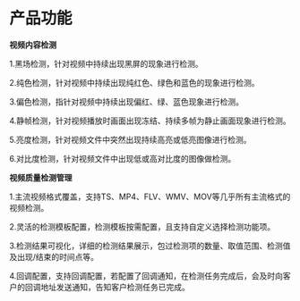 # 产品功能

**视频内容检测**

1.黑场检测，针对视频中持续出现黑屏的现象进行检测。

2.纯色检测，针对视频中持续出现纯红色、绿色和蓝色的现象进行检测。

3.偏色检测，指针对视频中持续出现偏红、绿、蓝色现象进行检测。

4.静帧检测，针对视频播放时画面出现冻结、持续多帧为静止画面现象进行检测。

5.亮度检测，针对视频文件中突然出现持续高亮或低亮图像进行检测。

6.对比度检测，针对视频文件中出现低或高对比度的图像做检测。

**视频质量检测管理**

1.主流视频格式覆盖，支持TS、MP4、FLV、WMV、MOV等几乎所有主流格式的视频检测。

2.灵活的检测模板配置，检测模板按需配置，且支持自定义选择检测功能项。

3.检测结果可视化，详细的检测结果展示，包过检测项的数量、取值范围、检测值及出现/结束的时间点等。

4.回调配置，支持回调配置，若配置了回调通知，在检测任务完成后，会及时向客户的回调地址发送通知，告知客户检测任务已完成。
